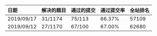 |日期|解决的题目|通过的提交|通过提交率|全站排名|
|:---------|:------|:-----|:-----|:----|
|2019/09/17|31/1174|75/113|66.37%|57109|
|2019/09/12|27/1170|67/100|67.00%|62680|
